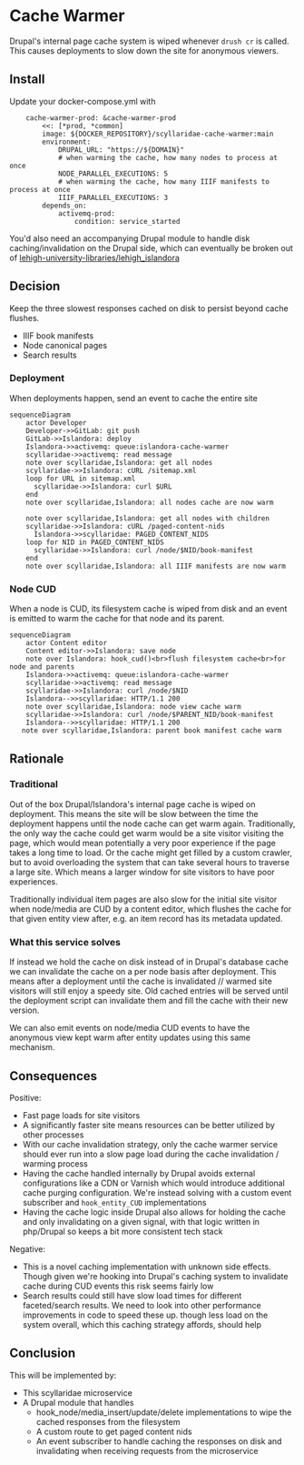 # Cache Warmer

Drupal's internal page cache system is wiped whenever `drush cr` is called. This causes deployments to slow down the site for anonymous viewers.

## Install

Update your docker-compose.yml with

```
    cache-warmer-prod: &cache-warmer-prod
        <<: [*prod, *common]
        image: ${DOCKER_REPOSITORY}/scyllaridae-cache-warmer:main
        environment:
            DRUPAL_URL: "https://${DOMAIN}"
            # when warming the cache, how many nodes to process at once
            NODE_PARALLEL_EXECUTIONS: 5
            # when warming the cache, how many IIIF manifests to process at once
            IIIF_PARALLEL_EXECUTIONS: 3
        depends_on:
            activemq-prod:
                condition: service_started
```

You'd also need an accompanying Drupal module to handle disk caching/invalidation on the Drupal side, which can eventually be broken out of [lehigh-university-libraries/lehigh_islandora](https://github.com/lehigh-university-libraries/lehigh_islandora)

## Decision

Keep the three slowest responses cached on disk to persist beyond cache flushes.

- IIIF book manifests
- Node canonical pages
- Search results

### Deployment

When deployments happen, send an event to cache the entire site

```mermaid
sequenceDiagram
    actor Developer
    Developer->>GitLab: git push
    GitLab->>Islandora: deploy
    Islandora->>activemq: queue:islandora-cache-warmer
    scyllaridae->>activemq: read message
    note over scyllaridae,Islandora: get all nodes
    scyllaridae->>Islandora: cURL /sitemap.xml
    loop for URL in sitemap.xml
      scyllaridae->>Islandora: curl $URL
    end
    note over scyllaridae,Islandora: all nodes cache are now warm

    note over scyllaridae,Islandora: get all nodes with children
    scyllaridae->>Islandora: cURL /paged-content-nids
      Islandora->>scyllaridae: PAGED_CONTENT_NIDS
    loop for NID in PAGED_CONTENT_NIDS
      scyllaridae->>Islandora: curl /node/$NID/book-manifest
    end
    note over scyllaridae,Islandora: all IIIF manifests are now warm
```

### Node CUD

When a node is CUD, its filesystem cache is wiped from disk and an event is emitted to warm the cache for that node and its parent.

```mermaid
sequenceDiagram
    actor Content editor
    Content editor->>Islandora: save node
    note over Islandora: hook_cud()<br>flush filesystem cache<br>for node and parents
    Islandora->>activemq: queue:islandora-cache-warmer
    scyllaridae->>activemq: read message
    scyllaridae->>Islandora: curl /node/$NID
    Islandora-->>scyllaridae: HTTP/1.1 200
    note over scyllaridae,Islandora: node view cache warm
    scyllaridae->>Islandora: curl /node/$PARENT_NID/book-manifest
    Islandora-->>scyllaridae: HTTP/1.1 200
   note over scyllaridae,Islandora: parent book manifest cache warm

```

## Rationale

### Traditional

Out of the box Drupal/Islandora's internal page cache is wiped on deployment. This means the site will be slow between the time the deployment happens until the node cache can get warm again. Traditionally, the only way the cache could get warm would be a site visitor visiting the page, which would mean potentially a very poor experience if the page takes a long time to load. Or the cache might get filled by a custom crawler, but to avoid overloading the system that can take several hours to traverse a large site. Which means a larger window for site visitors to have poor experiences.

Traditionally individual item pages are also slow for the initial site visitor when node/media are CUD by a content editor, which flushes the cache for that given entity view after, e.g. an item record has its metadata updated.

### What this service solves

If instead we hold the cache on disk instead of in Drupal's database cache we can invalidate the cache on a per node basis after deployment. This means after a deployment until the cache is invalidated // warmed site visitors will still enjoy a speedy site. Old cached entries will be served until the deployment script can invalidate them and fill the cache with their new version.

We can also emit events on node/media CUD events to have the anonymous view kept warm after entity updates using this same mechanism.

## Consequences

Positive:

- Fast page loads for site visitors
- A significantly faster site means resources can be better utilized by other processes
- With our cache invalidation strategy, only the cache warmer service should ever run into a slow page load during the cache invalidation / warming process
- Having the cache handled internally by Drupal avoids external configurations like a CDN or Varnish which would introduce additional cache purging configuration. We're instead solving with a custom event subscriber and `hook_entity_CUD` implementations
- Having the cache logic inside Drupal also allows for holding the cache and only invalidating on a given signal, with that logic written in php/Drupal so keeps a bit more consistent tech stack

Negative:

- This is a novel caching implementation with unknown side effects. Though given we're hooking into Drupal's caching system to invalidate cache during CUD events this risk seems fairly low
- Search results could still have slow load times for different faceted/search results. We need to look into other performance improvements in code to speed these up. though less load on the system overall, which this caching strategy affords, should help

## Conclusion

This will be implemented by:

- This scyllaridae microservice
- A Drupal module that handles
  - hook_node/media_insert/update/delete implementations to wipe the cached responses from the filesystem
  - A custom route to get paged content nids
  - An event subscriber to handle caching the responses on disk and invalidating when receiving requests from the microservice
